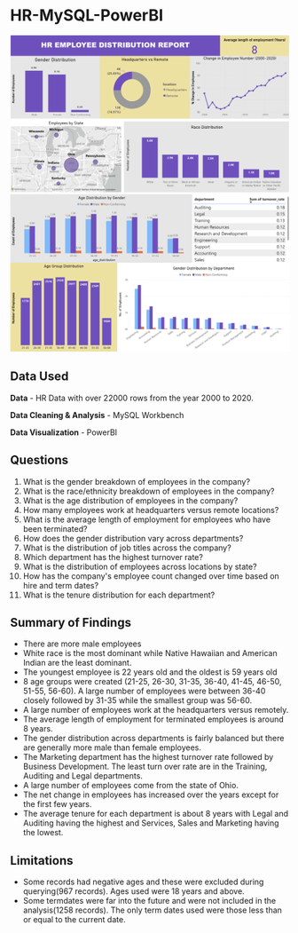 # HR-MySQL-PowerBI

![image](https://github.com/Jatin-s16/HR_MySql_PowerBI/blob/main/Screenshot%202025-03-05%20at%205.32.02%20PM.png)
![image](https://github.com/Jatin-s16/HR_MySql_PowerBI/blob/main/Screenshot%202025-03-05%20at%205.33.00%20PM.png)

## Data Used

**Data** - HR Data with over 22000 rows from the year 2000 to 2020.

**Data Cleaning & Analysis** - MySQL Workbench

**Data Visualization** - PowerBI

## Questions

1. What is the gender breakdown of employees in the company?
2. What is the race/ethnicity breakdown of employees in the company?
3. What is the age distribution of employees in the company?
4. How many employees work at headquarters versus remote locations?
5. What is the average length of employment for employees who have been terminated?
6. How does the gender distribution vary across departments?
7. What is the distribution of job titles across the company?
8. Which department has the highest turnover rate?
9. What is the distribution of employees across locations by state?
10. How has the company's employee count changed over time based on hire and term dates?
11. What is the tenure distribution for each department?

## Summary of Findings
 - There are more male employees
 - White race is the most dominant while Native Hawaiian and American Indian are the least dominant.
 - The youngest employee is 22 years old and the oldest is 59 years old
 - 8 age groups were created (21-25, 26-30, 31-35, 36-40, 41-45, 46-50, 51-55, 56-60). A large number of employees were between 36-40 closely followed by 31-35 while the smallest group 
   was 56-60.
 - A large number of employees work at the headquarters versus remotely.
 - The average length of employment for terminated employees is around 8 years.
 - The gender distribution across departments is fairly balanced but there are generally more male than female employees.
 - The Marketing department has the highest turnover rate followed by Business Development. The least turn over rate are in the Training, Auditing and Legal departments.
 - A large number of employees come from the state of Ohio.
 - The net change in employees has increased over the years except for the first few years.
 - The average tenure for each department is about 8 years with Legal and Auditing having the highest and Services, Sales and Marketing having the lowest.

## Limitations

- Some records had negative ages and these were excluded during querying(967 records). Ages used were 18 years and above.
- Some termdates were far into the future and were not included in the analysis(1258 records). The only term dates used were those less than or equal to the current date.
